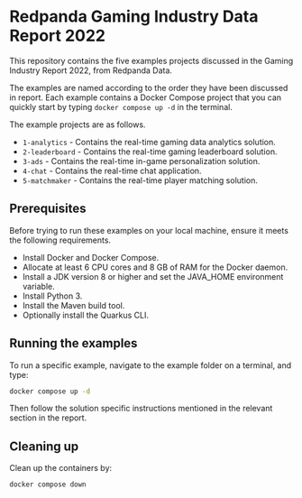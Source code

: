 # Redpanda Gaming Industry Data Report 2022

This repository contains the five examples projects discussed in the Gaming Industry Report 2022, from Redpanda Data.

The examples are named according to the order they have been discussed in report. Each example contains a Docker Compose project that you can quickly start by typing `docker compose up -d` in the terminal.

The example projects are as follows.

- `1-analytics` - Contains the real-time gaming data analytics solution.
- `2-leaderboard` - Contains the real-time gaming leaderboard solution.
- `3-ads` - Contains the real-time in-game personalization solution.
- `4-chat` - Contains the real-time chat application.
- `5-matchmaker` - Contains the real-time player matching solution.

## Prerequisites

Before trying to run these examples on your local machine, ensure it meets the following requirements.

- Install Docker and Docker Compose.
- Allocate at least 6 CPU cores and 8 GB of RAM for the Docker daemon.
- Install a JDK version 8 or higher and set the JAVA_HOME environment variable.
- Install Python 3.
- Install the Maven build tool.
- Optionally install the Quarkus CLI.

## Running the examples

To run a specific example, navigate to the example folder on a terminal, and type:

```bash
docker compose up -d
```

Then follow the solution specific instructions mentioned in the relevant section in the report.

## Cleaning up

Clean up the containers by:

```bash
docker compose down
```